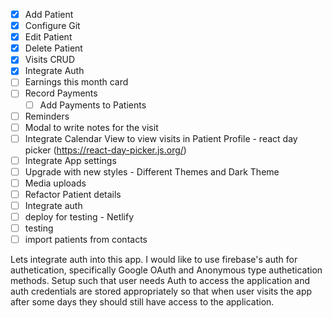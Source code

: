 - [x] Add Patient
- [x] Configure Git
- [x] Edit Patient
- [x] Delete Patient
- [x] Visits CRUD
- [X] Integrate Auth
- [ ] Earnings this month card
- [ ] Record Payments
  - [ ] Add Payments to Patients
- [ ] Reminders
- [ ] Modal to write notes for the visit
- [ ] Integrate Calendar View to view visits in Patient Profile - react day picker (https://react-day-picker.js.org/)
- [ ] Integrate App settings
- [ ] Upgrade with new styles - Different Themes and Dark Theme
- [ ] Media uploads
- [ ] Refactor Patient details
- [ ] Integrate auth
- [ ] deploy for testing - Netlify
- [ ] testing
- [ ] import patients from contacts

Lets integrate auth into this app. I would like to use firebase's auth for authetication, specifically Google OAuth and Anonymous type authetication methods. Setup such that user needs Auth to access the application and auth credentials are stored appropriately so that when user visits the app after some days they should still have access to the application.

